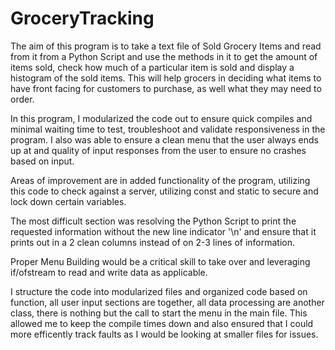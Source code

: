 # GroceryTracking

The aim of this program is to take a text file of Sold Grocery Items and read from it from a Python Script and use the methods in it to get the amount of items sold, check how much of a particular item is sold and display a histogram of the sold items. This will help grocers in deciding what items to have front facing for customers to purchase, as well what they may need to order.

In this program, I modularized the code out to ensure quick compiles and minimal waiting time to test, troubleshoot and validate responsiveness in the program. I also was able to ensure a clean menu that the user always ends up at and quality of input responses from the user to ensure no crashes based on input.

Areas of improvement are in added functionality of the program, utilizing this code to check against a server, utilizing const and static to secure and lock down certain variables.

The most difficult section was resolving the Python Script to print the requested information without the new line indicator '\n' and ensure that it prints out in a 2 clean columns instead of on 2-3 lines of information.

Proper Menu Building would be a critical skill to take over and leveraging if/ofstream to read and write data as applicable.

I structure the code into modularized files and organized code based on function, all user input sections are together, all data processing are another class, there is nothing but the call to start the menu in the main file. This allowed me to keep the compile times down and also ensured that I could more efficently track faults as I would be looking at smaller files for issues.
